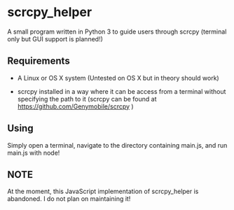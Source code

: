 # scrcpy_helper

A small program written in Python 3 to guide users through scrcpy (terminal only but GUI support is planned!)

## Requirements

- A Linux or OS X system (Untested on OS X but in theory should work)

- scrcpy installed in a way where it can be access from a terminal without specifying the path to it (scrcpy can be found at https://github.com/Genymobile/scrcpy )

## Using

Simply open a terminal, navigate to the directory containing main.js, and run main.js with node!

## NOTE

At the moment, this JavaScript implementation of scrcpy_helper is abandoned. I do not plan on maintaining it!
